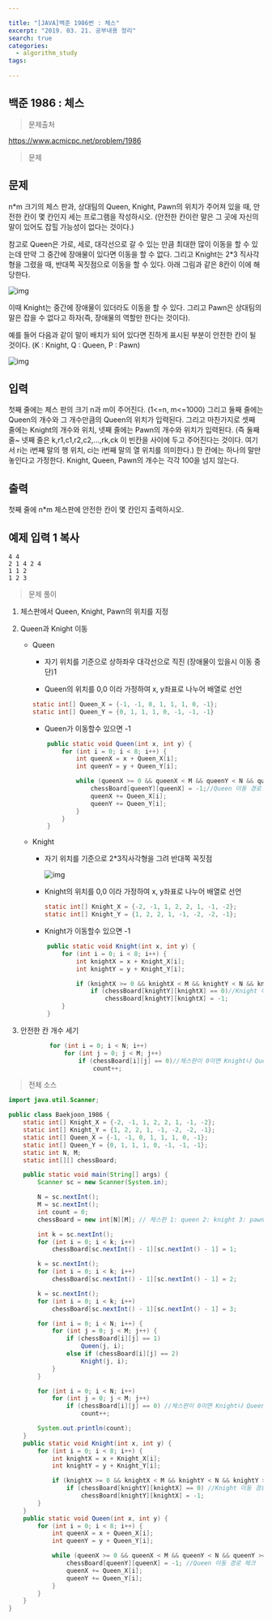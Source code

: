 ```yaml
---

title: "[JAVA]백준 1986번 : 체스"
excerpt: "2019. 03. 21. 공부내용 정리"
search: true
categories: 
  - algorithm_study
tags: 
  
---
```


## 백준 1986 : 체스

> 문제출처

https://www.acmicpc.net/problem/1986



> 문제

## 문제

n*m 크기의 체스 판과, 상대팀의 Queen, Knight, Pawn의 위치가 주어져 있을 때, 안전한 칸이 몇 칸인지 세는 프로그램을 작성하시오. (안전한 칸이란 말은 그 곳에 자신의 말이 있어도 잡힐 가능성이 없다는 것이다.)

참고로 Queen은 가로, 세로, 대각선으로 갈 수 있는 만큼 최대한 많이 이동을 할 수 있는데 만약 그 중간에 장애물이 있다면 이동을 할 수 없다. 그리고 Knight는 2*3 직사각형을 그렸을 때, 반대쪽 꼭짓점으로 이동을 할 수 있다. 아래 그림과 같은 8칸이 이에 해당한다.

![img](https://www.acmicpc.net/JudgeOnline/upload/201007/asdf.png)

이때 Knight는 중간에 장애물이 있더라도 이동을 할 수 있다. 그리고 Pawn은 상대팀의 말은 잡을 수 없다고 하자(즉, 장애물의 역할만 한다는 것이다).

예를 들어 다음과 같이 말이 배치가 되어 있다면 진하게 표시된 부분이 안전한 칸이 될 것이다. (K : Knight, Q : Queen, P : Pawn)

![img](https://www.acmicpc.net/JudgeOnline/upload/201007/qazwqszx.png)

## 입력

첫째 줄에는 체스 판의 크기 n과 m이 주어진다. (1<=n, m<=1000) 그리고 둘째 줄에는 Queen의 개수와 그 개수만큼의 Queen의 위치가 입력된다. 그리고 마찬가지로 셋째 줄에는
Knight의 개수와 위치, 넷째 줄에는 Pawn의 개수와 위치가 입력된다. (즉 둘째 줄~ 넷째 줄은  k,r1,c1,r2,c2,...,rk,ck 이 빈칸을 사이에 두고 주어진다는 것이다. 여기서 ri는 i번째 말의 행 위치, ci는 i번째 말의 열 위치를 의미한다.) 한 칸에는 하나의 말만 놓인다고 가정한다. Knight, Queen, Pawn의 개수는 각각 100을 넘지 않는다.

## 출력

첫째 줄에 n*m 체스판에 안전한 칸이 몇 칸인지 출력하시오.

## 예제 입력 1 복사

```
4 4
2 1 4 2 4
1 1 2
1 2 3
```



> 문제 풀이

1. 체스판에서 Queen, Knight, Pawn의 위치를 지정

2. Queen과 Knight 이동

   - Queen
     - 자기 위치를 기준으로 상하좌우 대각선으로 직진 (장애물이 있을시 이동 중단)1

     - Queen의 위치를 0,0 이라 가정하여 x, y좌표로 나누어 배열로 선언

     ```java
     static int[] Queen_X = {-1, -1, 0, 1, 1, 1, 0, -1};
     static int[] Queen_Y = {0, 1, 1, 1, 0, -1, -1, -1}
     ```

     - Queen가 이동할수 있으면 -1

     ```java
         public static void Queen(int x, int y) {
             for (int i = 0; i < 8; i++) {
                 int queenX = x + Queen_X[i];
                 int queenY = y + Queen_Y[i];
     
                 while (queenX >= 0 && queenX < M && queenY < N && queenY >= 0 && chessBoard[queenY][queenX] <= 0) {
                     chessBoard[queenY][queenX] = -1;//Queen 이동 경로 체크
                     queenX += Queen_X[i];
                     queenY += Queen_Y[i];
                 }
             }
         }
     ```


   - Knight

     - 자기 위치를 기준으로 2*3직사각형을 그려 반대쪽 꼭짓점

       ![img](https://www.acmicpc.net/JudgeOnline/upload/201007/asdf.png)

     - Knight의 위치를 0,0 이라 가정하여 x, y좌표로 나누어 배열로 선언

       ```java
       static int[] Knight_X = {-2, -1, 1, 2, 2, 1, -1, -2};
       static int[] Knight_Y = {1, 2, 2, 1, -1, -2, -2, -1};
       ```

     - Knight가 이동할수 있으면 -1

     ```java
         public static void Knight(int x, int y) {
             for (int i = 0; i < 8; i++) {
                 int knightX = x + Knight_X[i];
                 int knightY = y + Knight_Y[i];
     
                 if (knightX >= 0 && knightX < M && knightY < N && knightY >= 0)
                     if (chessBoard[knightY][knightX] == 0)//Knight 이동 경로 체크
                         chessBoard[knightY][knightX] = -1;
             }
         }
     ```

3. 안전한 칸 개수 세기

   ```java
           for (int i = 0; i < N; i++)
               for (int j = 0; j < M; j++)
                   if (chessBoard[i][j] == 0)//체스판이 0이면 Knight나 Queen의 이동 경로에 없다.
                       count++;
   ```



> 전체 소스

```java
import java.util.Scanner;

public class Baekjoon_1986 {
    static int[] Knight_X = {-2, -1, 1, 2, 2, 1, -1, -2};
    static int[] Knight_Y = {1, 2, 2, 1, -1, -2, -2, -1};
    static int[] Queen_X = {-1, -1, 0, 1, 1, 1, 0, -1};
    static int[] Queen_Y = {0, 1, 1, 1, 0, -1, -1, -1};
    static int N, M;
    static int[][] chessBoard;

    public static void main(String[] args) {
        Scanner sc = new Scanner(System.in);

        N = sc.nextInt();
        M = sc.nextInt();
        int count = 0;
        chessBoard = new int[N][M]; // 체스판 1: queen 2: knight 3: pawn 위치

        int k = sc.nextInt();
        for (int i = 0; i < k; i++)
            chessBoard[sc.nextInt() - 1][sc.nextInt() - 1] = 1;

        k = sc.nextInt();
        for (int i = 0; i < k; i++)
            chessBoard[sc.nextInt() - 1][sc.nextInt() - 1] = 2;

        k = sc.nextInt();
        for (int i = 0; i < k; i++)
            chessBoard[sc.nextInt() - 1][sc.nextInt() - 1] = 3;

        for (int i = 0; i < N; i++) {
            for (int j = 0; j < M; j++) {
                if (chessBoard[i][j] == 1)
                    Queen(j, i);
                else if (chessBoard[i][j] == 2)
                    Knight(j, i);
            }
        }

        for (int i = 0; i < N; i++)
            for (int j = 0; j < M; j++)
                if (chessBoard[i][j] == 0) //체스판이 0이면 Knight나 Queen의 이동 경로에 없다.
                    count++;

        System.out.println(count);
    }
    public static void Knight(int x, int y) {
        for (int i = 0; i < 8; i++) {
            int knightX = x + Knight_X[i];
            int knightY = y + Knight_Y[i];

            if (knightX >= 0 && knightX < M && knightY < N && knightY >= 0)
                if (chessBoard[knightY][knightX] == 0) //Knight 이동 경로 체크
                    chessBoard[knightY][knightX] = -1;
        }
    }
    public static void Queen(int x, int y) {
        for (int i = 0; i < 8; i++) {
            int queenX = x + Queen_X[i];
            int queenY = y + Queen_Y[i];

            while (queenX >= 0 && queenX < M && queenY < N && queenY >= 0 && chessBoard[queenY][queenX] <= 0) {
                chessBoard[queenY][queenX] = -1; //Queen 이동 경로 체크
                queenX += Queen_X[i];
                queenY += Queen_Y[i];
            }
        }
    }
}
```

